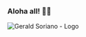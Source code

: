 ### Aloha all! 🤙🏽

![Gerald Soriano - Logo](https://user-images.githubusercontent.com/13261711/147671870-308b581c-0a10-4146-9b14-c179ad02f719.png)


<!--
**sorianog/sorianog** is a ✨ _special_ ✨ repository because its `README.md` (this file) appears on your GitHub profile.

Here are some ideas to get you started:

- 🔭 I’m currently working on ...
- 🌱 I’m currently learning ...
- 👯 I’m looking to collaborate on ...
- 🤔 I’m looking for help with ...
- 💬 Ask me about ...
- 📫 How to reach me: ...
- 😄 Pronouns: ...
- ⚡ Fun fact: ...
-->
